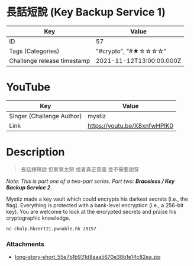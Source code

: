 # 長話短說 (Key Backup Service 1)


| Key | Value |
| --- | ----- |
| ID | 57 |
| Tags (Categories) | "#crypto", "#★☆☆☆☆" |
| Challenge release timestamp | 2021-11-12T13:00:00.000Z |

# YouTube

| Key | Value |
| --- | ----- |
| Singer (Challenge Author) | mystiz
| Link | https://youtu.be/X8xnfwHPlK0

# Description

> 長話𥚃短說
> 但察覺太短
> 或者真正意義
> 並不需要說穿

_Note: This is part one of a two-part series. Part two: **Braceless / Key Backup Service 2**._

Mystiz made a key vault which could encrypts his darkest secrets (i.e., the flag). Everything is protected with a bank-level encryption (i.e., a 256-bit key). You are welcome to look at the encrypted secrets and praise his cryptographic knowledge.

```bash
nc chalp.hkcert21.pwnable.hk 28157
```

### Attachments

- [long-story-short_55e7b1b931d8aaa5670e38b1e14c82ea.zip](https://file.hkcert21.pwnable.hk/long-story-short_55e7b1b931d8aaa5670e38b1e14c82ea.zip)